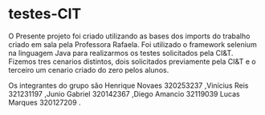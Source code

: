 ﻿# testes-CIT

O Presente projeto foi criado utilizando as bases dos imports do trabalho criado em sala pela Professora Rafaela.
Foi utilizado o framework selenium  na linguagem Java para realizarmos os testes solicitados pela CI&T.
Fizemos tres cenarios distintos, dois solicitados previamente pela CI&T e o terceiro um cenario criado do zero pelos alunos.

Os integrantes do grupo são Henrique Novaes  320253237 ,Vinícius Reis 321231197 ,Junio Gabriel 320142367 ,Diego Amancio 32119039
Lucas Marques 320127209 .
